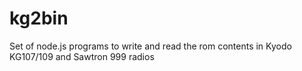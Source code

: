 # kg2bin
Set of node.js programs to write and read the rom contents in Kyodo KG107/109 and Sawtron 999 radios
